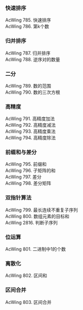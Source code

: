 ### 快速排序
AcWing 785. 快速排序  
AcWing 786. 第k个数  
### 归并排序
AcWing 787. 归并排序  
AcWing 788. 逆序对的数量  
### 二分
AcWing 789. 数的范围  
AcWing 790. 数的三次方根  
### 高精度
AcWing 791. 高精度加法  
AcWing 792. 高精度减法  
AcWing 793. 高精度乘法  
AcWing 794. 高精度除法  
### 前缀和与差分
AcWing 795. 前缀和  
AcWing 796. 子矩阵的和  
AcWing 797. 差分   
AcWing 798. 差分矩阵  
### 双指针算法
AcWing 799. 最长连续不重复子序列  
AcWing 800. 数组元素的目标和  
AcWing 2816. 判断子序列  
### 位运算
AcWing 801. 二进制中1的个数  
### 离散化
AcWing 802. 区间和  
### 区间合并
AcWing 803. 区间合并  
